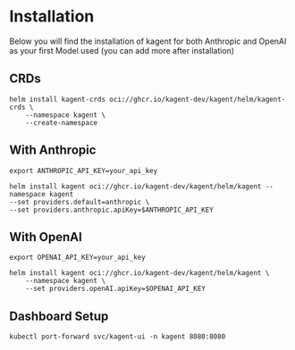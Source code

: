# Installation

Below you will find the installation of kagent for both Anthropic and OpenAI as your first Model used (you can add more after installation)

## CRDs

```
helm install kagent-crds oci://ghcr.io/kagent-dev/kagent/helm/kagent-crds \
    --namespace kagent \
    --create-namespace
```

## With Anthropic
```
export ANTHROPIC_API_KEY=your_api_key
```

```
helm install kagent oci://ghcr.io/kagent-dev/kagent/helm/kagent --namespace kagent
--set providers.default=anthropic \
--set providers.anthropic.apiKey=$ANTHROPIC_API_KEY
```

## With OpenAI
```
export OPENAI_API_KEY=your_api_key
```

```
helm install kagent oci://ghcr.io/kagent-dev/kagent/helm/kagent \
    --namespace kagent \
    --set providers.openAI.apiKey=$OPENAI_API_KEY
```

## Dashboard Setup

```
kubectl port-forward svc/kagent-ui -n kagent 8080:8080
```